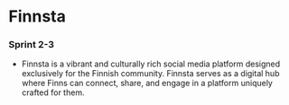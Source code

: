 # Finnsta

### Sprint 2-3

- Finnsta is a vibrant and culturally rich social media platform designed exclusively for the Finnish community. Finnsta serves as a digital hub where Finns can connect, share, and engage in a platform uniquely crafted for them.
 